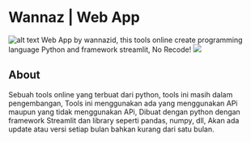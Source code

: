 # Wannaz | Web App
![alt text](https://github.com/wannazid/Wannaz-Web-App/blob/master/Web%20App%20_%20Wannaz%20%C2%B7%20Streamlit.png)
Web App by wannazid, this tools online create programming language Python and framework streamlit, No Recode!
![](https://img.shields.io/badge/Version-1.0-blue)
## About
Sebuah tools online yang terbuat dari python, tools ini masih dalam pengembangan, Tools ini menggunakan ada yang menggunakan APi maupun yang tidak menggunakan APi, Dibuat dengan python dengan framework Streamlit dan library seperti pandas, numpy, dll, Akan ada update atau versi setiap bulan bahkan kurang dari satu bulan.
